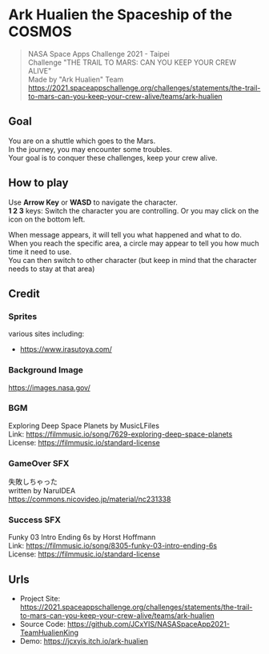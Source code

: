 # Ark Hualien the Spaceship of the COSMOS
> NASA Space Apps Challenge 2021 - Taipei  
> Challenge "THE TRAIL TO MARS: CAN YOU KEEP YOUR CREW ALIVE"  
> Made by "Ark Hualien" Team  
> https://2021.spaceappschallenge.org/challenges/statements/the-trail-to-mars-can-you-keep-your-crew-alive/teams/ark-hualien  


## Goal
You are on a shuttle which goes to the Mars.  
In the journey, you may encounter some troubles.  
Your goal is to conquer these challenges, keep your crew alive.  

## How to play

Use **Arrow Key** or **WASD** to navigate the character.  
**1 2 3** keys: Switch the character you are controlling. Or you may click on the icon on the bottom left.  
  
When message appears, it will tell you what happened and what to do.  
When you reach the specific area, a circle may appear to tell you how much time it need to use.  
You can then switch to other character (but keep in mind that the character needs to stay at that area)  

<!-- **There's 10% chacnce to trigger a different ending** -->


## Credit

### Sprites
various sites including:  
- https://www.irasutoya.com/  

### Background Image
https://images.nasa.gov/

### BGM
Exploring Deep Space Planets by MusicLFiles  
Link: https://filmmusic.io/song/7629-exploring-deep-space-planets  
License: https://filmmusic.io/standard-license  

### GameOver SFX
失敗しちゃった  
written by NaruIDEA  
https://commons.nicovideo.jp/material/nc231338

### Success SFX
Funky 03 Intro Ending 6s by Horst Hoffmann  
Link: https://filmmusic.io/song/8305-funky-03-intro-ending-6s  
License: https://filmmusic.io/standard-license

## Urls
- Project Site: https://2021.spaceappschallenge.org/challenges/statements/the-trail-to-mars-can-you-keep-your-crew-alive/teams/ark-hualien
- Source Code: https://github.com/JCxYIS/NASASpaceApp2021-TeamHualienKing
- Demo: https://jcxyis.itch.io/ark-hualien